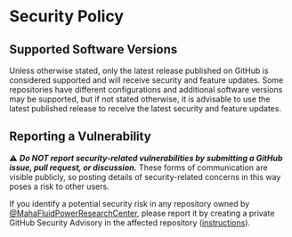 # Security Policy

## Supported Software Versions

Unless otherwise stated, only the latest release published on GitHub is considered supported and will receive security and feature updates.  Some repositories have different configurations and additional software versions may be supported, but if not stated otherwise, it is advisable to use the latest published release to receive the latest security and feature updates.


## Reporting a Vulnerability

:warning: **_Do NOT report security-related vulnerabilities by submitting a GitHub issue, pull request, or discussion._**  These forms of communication are visible publicly, so posting details of security-related concerns in this way poses a risk to other users.

If you identify a potential security risk in any repository owned by [@MahaFluidPowerResearchCenter](https://github.com/MahaFluidPowerResearchCenter), please report it by creating a private GitHub Security Advisory in the affected repository ([instructions](https://docs.github.com/en/code-security/security-advisories/guidance-on-reporting-and-writing-information-about-vulnerabilities/privately-reporting-a-security-vulnerability)).
